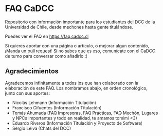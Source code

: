 # FAQ CaDCC
Repositorio con información importante para los estudiantes del DCC de la Universidad de Chile, desde mechones hasta gente titulándose.

Puedes ver el FAQ en https://faq.cadcc.cl

Si quieres aportar con una página o artículo, o mejorar algun contenido, ¡Manda un pull request! Si no sabes que es eso, comunícate con el CaDCC de turno para conversar como añadirlo :)

## Agradecimientos

Agradecemos infinitamente a todos los que han colaborado con la elaboración de este FAQ. Los nombramos abajo, en orden cronológico, junto con sus aportes:

- Nicolás Lehmann (Información Titulación)
- Francisco Cifuentes (Información Titulación)
- Tomás Ahumada (FAQ Impresoras, FAQ Prácticas, FAQ Mechón, Lugares y NPCs importantes y todo en realidad, te amamos tomimi <3)
- Eduardo Riveros (Información Titulación y Proyecto de Software)
- Sergio Leiva (Chats del DCC)
